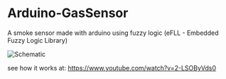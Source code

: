 # Arduino-GasSensor
A smoke sensor made with arduino using fuzzy logic (eFLL - Embedded Fuzzy Logic Library)

![Schematic](https://i.ibb.co/LtZnVCb/esquema.png)

see how it works at: https://www.youtube.com/watch?v=2-LSOByVds0
